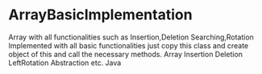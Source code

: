 # ArrayBasicImplementation
Array with all functionalities  such as Insertion,Deletion Searching,Rotation Implemented 
with all basic functionalities just copy this class and create object of this  and call the necessary methods.
Array Insertion Deletion LeftRotation Abstraction etc.
Java
